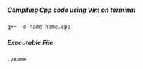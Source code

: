 ##### Compiling Cpp code using Vim on terminal
```terminal
g++ -o name name.cpp
```

##### Executable File
```terminal
./name
```

